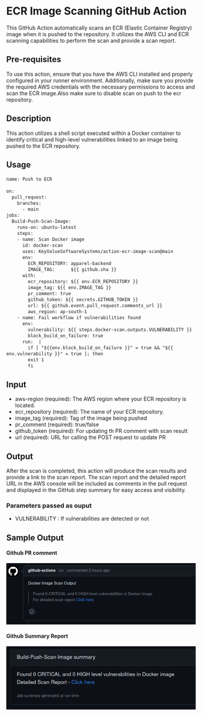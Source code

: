 # ECR Image Scanning GitHub Action

This GitHub Action automatically scans an ECR (Elastic Container Registry) image when it is pushed to the repository. It utilizes the AWS CLI and ECR scanning capabilities to perform the scan and provide a scan report.

## Pre-requisites

To use this action, ensure that you have the AWS CLI installed and properly configured in your runner environment. Additionally, make sure you provide the required AWS credentials with the necessary permissions to access and scan the ECR image.Also make sure to disable scan on push to the ecr repository.


## Description

This action utilizes a shell script executed within a Docker container to identify critical and high-level vulnerabilities linked to an image being pushed to the ECR repository.
## Usage
```
name: Push to ECR

on:
  pull_request:
    branches:
      - main
jobs:
  Build-Push-Scan-Image:
    runs-on: ubuntu-latest 
    steps:
    - name: Scan Docker image
      id: docker-scan
      uses: KeyValueSoftwareSystems/action-ecr-image-scan@main
      env:
        ECR_REPOSITORY: apparel-backend
        IMAGE_TAG:  	${{ github.sha }}
      with:
        ecr_repository: ${{ env.ECR_REPOSITORY }}
        image_tag: ${{ env.IMAGE_TAG }}
        pr_comment: true
        github_token: ${{ secrets.GITHUB_TOKEN }} 
        url: ${{ github.event.pull_request.comments_url }}
        aws_region: ap-south-1    
    - name: Fail workflow if vulnerabilities found
      env:
        vulnerability: ${{ steps.docker-scan.outputs.VULNERABILITY }}  
        block_build_on_failure: true               
      run:  | 
        if [ "${{env.block_build_on_failure }}" = true && "${{ env.vulnerability }}" = true ]; then
        exit 1
        fi
```
## Input

   - aws-region (required): The AWS region where your ECR repository is located.
   - ecr_repository (required): The name of your ECR repository.
   - image_tag (required): Tag of the image being pushed
   - pr_comment (required): true/false   
   - github_token (required): For updating th PR comment with scan result
   - url (required): URL for calling the POST request to update PR

## Output

After the scan is completed, this action will produce the scan results and provide a link to the scan report. The scan report and the detailed report URL in the AWS console will be included as comments in the pull request and displayed in the GitHub step summary for easy access and visibility.
### Parameters passed as ouput
     
  - VULNERABILITY : If vulnerabilities are detected or not


## Sample Output
#### Github PR comment
![Github PR Comment](outputs/github-pr-output.png)

#### Github Summary Report
![Github Summary](outputs/github-summary-output.png)
